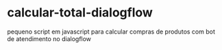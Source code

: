 # calcular-total-dialogflow
pequeno script em javascript para calcular compras de produtos com bot de atendimento no dialogflow

